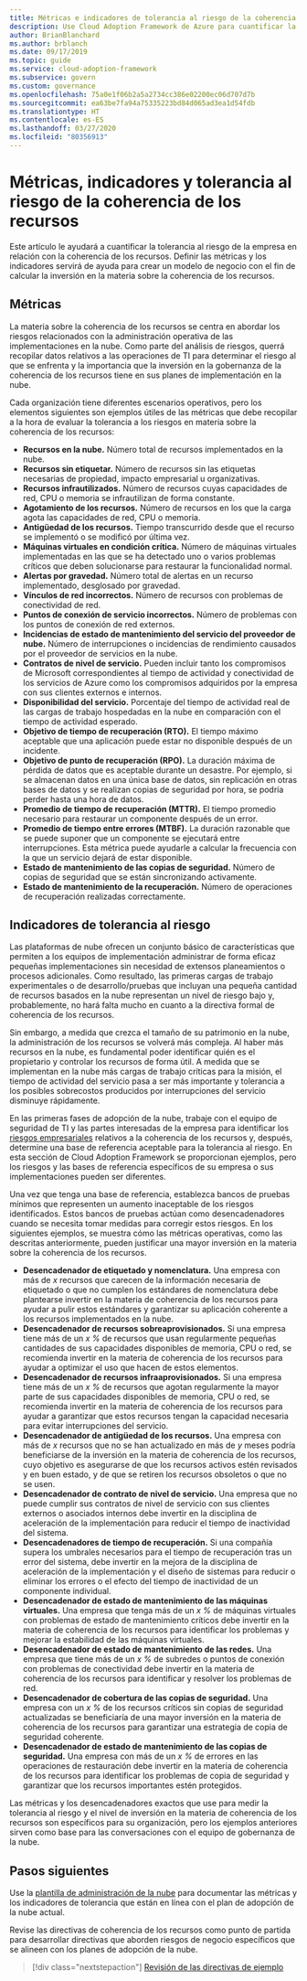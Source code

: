 ```yaml
---
title: Métricas e indicadores de tolerancia al riesgo de la coherencia de los recursos
description: Use Cloud Adoption Framework de Azure para cuantificar la tolerancia empresarial al riesgo relacionada con la coherencia de recursos.
author: BrianBlanchard
ms.author: brblanch
ms.date: 09/17/2019
ms.topic: guide
ms.service: cloud-adoption-framework
ms.subservice: govern
ms.custom: governance
ms.openlocfilehash: 75a0e1f06b2a5a2734cc386e02200ec06d707d7b
ms.sourcegitcommit: ea63be7fa94a75335223bd84d065ad3ea1d54fdb
ms.translationtype: HT
ms.contentlocale: es-ES
ms.lasthandoff: 03/27/2020
ms.locfileid: "80356913"
---
```

<!-- cSpell:ignore MTBF MTTR -->

# <a name="resource-consistency-metrics-indicators-and-risk-tolerance"></a>Métricas, indicadores y tolerancia al riesgo de la coherencia de los recursos

Este artículo le ayudará a cuantificar la tolerancia al riesgo de la empresa en relación con la coherencia de los recursos. Definir las métricas y los indicadores servirá de ayuda para crear un modelo de negocio con el fin de calcular la inversión en la materia sobre la coherencia de los recursos.

## <a name="metrics"></a>Métricas

La materia sobre la coherencia de los recursos se centra en abordar los riesgos relacionados con la administración operativa de las implementaciones en la nube. Como parte del análisis de riesgos, querrá recopilar datos relativos a las operaciones de TI para determinar el riesgo al que se enfrenta y la importancia que la inversión en la gobernanza de la coherencia de los recursos tiene en sus planes de implementación en la nube.

Cada organización tiene diferentes escenarios operativos, pero los elementos siguientes son ejemplos útiles de las métricas que debe recopilar a la hora de evaluar la tolerancia a los riesgos en materia sobre la coherencia de los recursos:

- **Recursos en la nube.** Número total de recursos implementados en la nube.
- **Recursos sin etiquetar.** Número de recursos sin las etiquetas necesarias de propiedad, impacto empresarial u organizativas.
- **Recursos infrautilizados.** Número de recursos cuyas capacidades de red, CPU o memoria se infrautilizan de forma constante.
- **Agotamiento de los recursos.** Número de recursos en los que la carga agota las capacidades de red, CPU o memoria.
- **Antigüedad de los recursos.** Tiempo transcurrido desde que el recurso se implementó o se modificó por última vez.
- **Máquinas virtuales en condición crítica.** Número de máquinas virtuales implementadas en las que se ha detectado uno o varios problemas críticos que deben solucionarse para restaurar la funcionalidad normal.
- **Alertas por gravedad.** Número total de alertas en un recurso implementado, desglosado por gravedad.
- **Vínculos de red incorrectos.** Número de recursos con problemas de conectividad de red.
- **Puntos de conexión de servicio incorrectos.** Número de problemas con los puntos de conexión de red externos.
- **Incidencias de estado de mantenimiento del servicio del proveedor de nube.** Número de interrupciones o incidencias de rendimiento causados por el proveedor de servicios en la nube.
- **Contratos de nivel de servicio.** Pueden incluir tanto los compromisos de Microsoft correspondientes al tiempo de actividad y conectividad de los servicios de Azure como los compromisos adquiridos por la empresa con sus clientes externos e internos.
- **Disponibilidad del servicio.** Porcentaje del tiempo de actividad real de las cargas de trabajo hospedadas en la nube en comparación con el tiempo de actividad esperado.
- **Objetivo de tiempo de recuperación (RTO).** El tiempo máximo aceptable que una aplicación puede estar no disponible después de un incidente.
- **Objetivo de punto de recuperación (RPO).** La duración máxima de pérdida de datos que es aceptable durante un desastre. Por ejemplo, si se almacenan datos en una única base de datos, sin replicación en otras bases de datos y se realizan copias de seguridad por hora, se podría perder hasta una hora de datos.
- **Promedio de tiempo de recuperación (MTTR).** El tiempo promedio necesario para restaurar un componente después de un error.
- **Promedio de tiempo entre errores (MTBF).** La duración razonable que se puede suponer que un componente se ejecutará entre interrupciones. Esta métrica puede ayudarle a calcular la frecuencia con la que un servicio dejará de estar disponible.
- **Estado de mantenimiento de las copias de seguridad.** Número de copias de seguridad que se están sincronizando activamente.
- **Estado de mantenimiento de la recuperación.** Número de operaciones de recuperación realizadas correctamente.

## <a name="risk-tolerance-indicators"></a>Indicadores de tolerancia al riesgo

Las plataformas de nube ofrecen un conjunto básico de características que permiten a los equipos de implementación administrar de forma eficaz pequeñas implementaciones sin necesidad de extensos planeamientos o procesos adicionales. Como resultado, las primeras cargas de trabajo experimentales o de desarrollo/pruebas que incluyan una pequeña cantidad de recursos basados en la nube representan un nivel de riesgo bajo y, probablemente, no hará falta mucho en cuanto a la directiva formal de coherencia de los recursos.

Sin embargo, a medida que crezca el tamaño de su patrimonio en la nube, la administración de los recursos se volverá más compleja. Al haber más recursos en la nube, es fundamental poder identificar quién es el propietario y controlar los recursos de forma útil. A medida que se implementan en la nube más cargas de trabajo críticas para la misión, el tiempo de actividad del servicio pasa a ser más importante y tolerancia a los posibles sobrecostos producidos por interrupciones del servicio disminuye rápidamente.

En las primeras fases de adopción de la nube, trabaje con el equipo de seguridad de TI y las partes interesadas de la empresa para identificar los [riesgos empresariales](./business-risks.md) relativos a la coherencia de los recursos y, después, determine una base de referencia aceptable para la tolerancia al riesgo. En esta sección de Cloud Adoption Framework se proporcionan ejemplos, pero los riesgos y las bases de referencia específicos de su empresa o sus implementaciones pueden ser diferentes.

Una vez que tenga una base de referencia, establezca bancos de pruebas mínimos que representen un aumento inaceptable de los riesgos identificados. Estos bancos de pruebas actúan como desencadenadores cuando se necesita tomar medidas para corregir estos riesgos. En los siguientes ejemplos, se muestra cómo las métricas operativas, como las descritas anteriormente, pueden justificar una mayor inversión en la materia sobre la coherencia de los recursos.

- **Desencadenador de etiquetado y nomenclatura.** Una empresa con más de _x_ recursos que carecen de la información necesaria de etiquetado o que no cumplen los estándares de nomenclatura debe plantearse invertir en la materia de coherencia de los recursos para ayudar a pulir estos estándares y garantizar su aplicación coherente a los recursos implementados en la nube.
- **Desencadenador de recursos sobreaprovisionados.** Si una empresa tiene más de un _x %_ de recursos que usan regularmente pequeñas cantidades de sus capacidades disponibles de memoria, CPU o red, se recomienda invertir en la materia de coherencia de los recursos para ayudar a optimizar el uso que hacen de estos elementos.
- **Desencadenador de recursos infraaprovisionados.** Si una empresa tiene más de un _x %_ de recursos que agotan regularmente la mayor parte de sus capacidades disponibles de memoria, CPU o red, se recomienda invertir en la materia de coherencia de los recursos para ayudar a garantizar que estos recursos tengan la capacidad necesaria para evitar interrupciones del servicio.
- **Desencadenador de antigüedad de los recursos.** Una empresa con más de _x_ recursos que no se han actualizado en más de _y_ meses podría beneficiarse de la inversión en la materia de coherencia de los recursos, cuyo objetivo es asegurarse de que los recursos activos estén revisados y en buen estado, y de que se retiren los recursos obsoletos o que no se usen.
- **Desencadenador de contrato de nivel de servicio.** Una empresa que no puede cumplir sus contratos de nivel de servicio con sus clientes externos o asociados internos debe invertir en la disciplina de aceleración de la implementación para reducir el tiempo de inactividad del sistema.
- **Desencadenadores de tiempo de recuperación.** Si una compañía supera los umbrales necesarios para el tiempo de recuperación tras un error del sistema, debe invertir en la mejora de la disciplina de aceleración de la implementación y el diseño de sistemas para reducir o eliminar los errores o el efecto del tiempo de inactividad de un componente individual.
- **Desencadenador de estado de mantenimiento de las máquinas virtuales.** Una empresa que tenga más de un _x %_ de máquinas virtuales con problemas de estado de mantenimiento críticos debe invertir en la materia de coherencia de los recursos para identificar los problemas y mejorar la estabilidad de las máquinas virtuales.
- **Desencadenador de estado de mantenimiento de las redes.** Una empresa que tiene más de un _x %_ de subredes o puntos de conexión con problemas de conectividad debe invertir en la materia de coherencia de los recursos para identificar y resolver los problemas de red.
- **Desencadenador de cobertura de las copias de seguridad.** Una empresa con un _x %_ de los recursos críticos sin copias de seguridad actualizadas se beneficiaría de una mayor inversión en la materia de coherencia de los recursos para garantizar una estrategia de copia de seguridad coherente.
- **Desencadenador de estado de mantenimiento de las copias de seguridad.** Una empresa con más de un _x %_ de errores en las operaciones de restauración debe invertir en la materia de coherencia de los recursos para identificar los problemas de copia de seguridad y garantizar que los recursos importantes estén protegidos.

Las métricas y los desencadenadores exactos que use para medir la tolerancia al riesgo y el nivel de inversión en la materia de coherencia de los recursos son específicos para su organización, pero los ejemplos anteriores sirven como base para las conversaciones con el equipo de gobernanza de la nube.

## <a name="next-steps"></a>Pasos siguientes

Use la [plantilla de administración de la nube](./template.md) para documentar las métricas y los indicadores de tolerancia que están en línea con el plan de adopción de la nube actual.

Revise las directivas de coherencia de los recursos como punto de partida para desarrollar directivas que aborden riesgos de negocio específicos que se alineen con los planes de adopción de la nube.

> [!div class="nextstepaction"]
> [Revisión de las directivas de ejemplo](./policy-statements.md)
